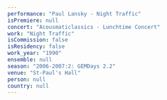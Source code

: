 ```yaml
---
performance: "Paul Lansky - Night Traffic"
isPremiere: null
concert: "Acousmaticlassics - Lunchtime Concert"
work: "Night Traffic"
isCommission: false
isResidency: false
work_year: "1990"
ensemble: null
season: "2006-2007:2: GEMDays 2.2"
venue: "St-Paul's Hall"
person: null
country: null
---
```


